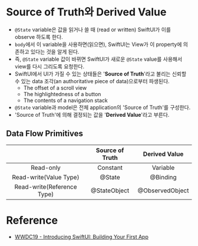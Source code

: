 # Source of Truth와 Derived Value

- `@State` variable은 값을 읽거나 쓸 때 (read or written) SwiftUI가 이를 observe 하도록 한다.
- `body`에서 이 variable을 사용하면(읽으면), SwiftUI는 View가 이 property에 의존하고 있다는 것을 알게 된다.
- 즉, `@State` variable 값이 바뀌면 SwiftUI가 새로운 `@State` value를 사용해서 view를 다시 그리도록 요청한다.
- SwiftUI에서 UI가 가질 수 있는 상태들은 '**Source of Truth**'라고 불리는 신뢰할 수 있는 data 조각(an authoritative piece of data)으로부터 파생된다.
    - The offset of a scroll view
    - The highlightedness of a button
    - The contents of a navigation stack
- `@State` variable과 model은 전체 application의 'Source of Truth'를 구성한다.
- 'Source of Truth'에 의해 결정되는 값을 '**Derived Value**'라고 부른다.

## Data Flow Primitives

|           | Source of Truth | Derived Value |
| :-------: | :-------------: | :-----------: |
| Read-only | Constant | Variable |
| Read-write(Value Type) | @State | @Binding |
| Read-write(Reference Type) | @StateObject | @ObservedObject |

# Reference

- [WWDC19 - Introducing SwiftUI: Building Your First App]()
